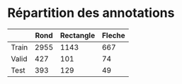 # Répartition des annotations

|       | Rond | Rectangle | Fleche |
|-------|------|-----------|--------|
| Train | 2955 | 1143      | 667    |
| Valid | 427  | 101       | 74     |
| Test  | 393  |    129    | 49     |
